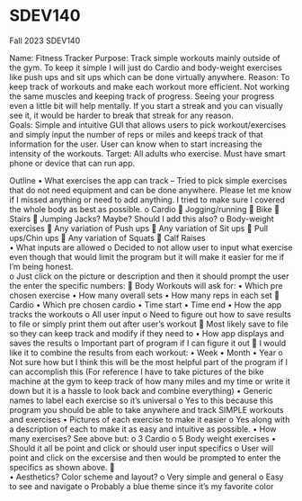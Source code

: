 # SDEV140
Fall 2023 SDEV140

Name: Fitness Tracker 
Purpose: Track simple workouts mainly outside of the gym. To keep it simple I will just do Cardio and body-weight exercises like push ups and sit ups which can be done virtually anywhere.
Reason: To keep track of workouts and make each workout more efficient.  Not working the same muscles and keeping track of progress.  Seeing your progress even a little bit will help mentally.  If you start a streak and you can visually see it, it would be harder to break that streak for any reason.  
Goals: Simple and intuitive GUI that allows users to pick workout/exercises and simply input the number of reps or miles and keeps track of that information for the user.  User can know when to start increasing the intensity of the workouts.
Target: All adults who exercise.  Must have smart phone or device that can run app.

Outline 
•	What exercises the app can track – Tried to pick simple exercises that do not need equipment and can be done anywhere.  Please let me know if I missed anything or need to add anything.  I tried to make sure I covered the whole body as best as possible.
o	Cardio
	Jogging/running
	Bike
	Stairs
	Jumping Jacks? Maybe? Should I add this also?
o	Body-weight exercises
	Any variation of Push ups 
	Any variation of Sit ups 
	Pull ups/Chin ups
	Any variation of Squats
	Calf Raises   
•	What inputs are allowed 
o	Decided to not allow user to input what exercise even though that would limit the program but it will make it easier for me if I’m being honest.  
o	Just click on the picture or description and then it should prompt the user the enter the specific numbers:
	Body Workouts will ask for:
•	Which pre chosen exercise
•	How many overall sets 
•	How many reps in each set
	Cardio
•	Which pre chosen cardio
•	Time start 
•	Time end
•	How the app tracks the workouts 
o	All user input 
o	Need to figure out how to save results to file or simply print them out after user’s workout 
	Most likely save to file so they can keep track and modify if they need to
•	How app displays and saves the results 
o	Important part of program if I can figure it out
	I would like it to combine the results from each workout:
•	Week
•	Month
•	Year
o	Not sure how but I think this will be the most helpful part of the program if I can accomplish this (For reference I have to take pictures of the bike machine at the gym to keep track of how many miles and my time or write it down but it is a hassle to look back and combine everything)
•	Generic names to label each exercise so it’s universal 
o	Yes to this because this program you should be able to take anywhere and track SIMPLE workouts and exercises 
•	Pictures of each exercise to make it easier
o	Yes along with a description of each to make it as easy and intuitive as possible.
•	How many exercises? See above but:
o	3 Cardio 
o	5 Body weight exercises 
•	Should it all be point and click or should user input specifics
o	User will point and click on the excersise and then would be prompted to enter the specifics as shown above.
	
•	Aesthetics? Color scheme and layout? 
o	Very simple and general
o	Easy to see and navigate 
o	Probably a blue theme since it’s my favorite color
